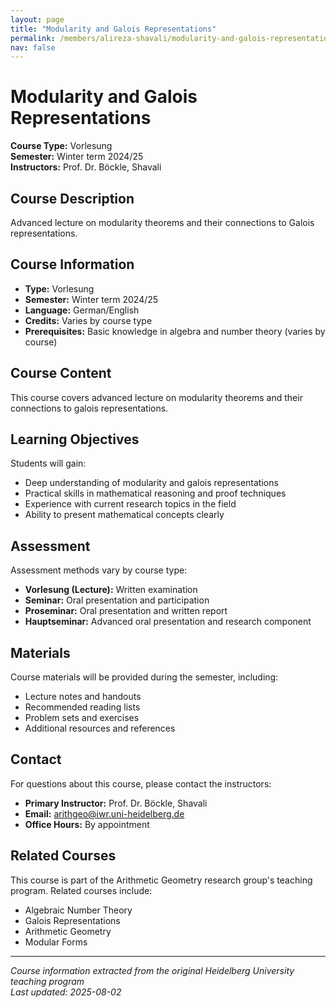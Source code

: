 ```yaml
---
layout: page
title: "Modularity and Galois Representations"
permalink: /members/alireza-shavali/modularity-and-galois-representations/
nav: false
---
```


# Modularity and Galois Representations

**Course Type:** Vorlesung  
**Semester:** Winter term 2024/25  
**Instructors:** Prof. Dr. Böckle, Shavali

## Course Description

Advanced lecture on modularity theorems and their connections to Galois representations.

## Course Information

- **Type:** Vorlesung
- **Semester:** Winter term 2024/25
- **Language:** German/English
- **Credits:** Varies by course type
- **Prerequisites:** Basic knowledge in algebra and number theory (varies by course)

## Course Content

This course covers advanced lecture on modularity theorems and their connections to galois representations.

## Learning Objectives

Students will gain:
- Deep understanding of modularity and galois representations
- Practical skills in mathematical reasoning and proof techniques
- Experience with current research topics in the field
- Ability to present mathematical concepts clearly

## Assessment

Assessment methods vary by course type:
- **Vorlesung (Lecture):** Written examination
- **Seminar:** Oral presentation and participation
- **Proseminar:** Oral presentation and written report
- **Hauptseminar:** Advanced oral presentation and research component

## Materials

Course materials will be provided during the semester, including:
- Lecture notes and handouts
- Recommended reading lists
- Problem sets and exercises
- Additional resources and references

## Contact

For questions about this course, please contact the instructors:
- **Primary Instructor:** Prof. Dr. Böckle, Shavali
- **Email:** arithgeo@iwr.uni-heidelberg.de
- **Office Hours:** By appointment

## Related Courses

This course is part of the Arithmetic Geometry research group's teaching program. Related courses include:
- Algebraic Number Theory
- Galois Representations
- Arithmetic Geometry
- Modular Forms

---

*Course information extracted from the original Heidelberg University teaching program*  
*Last updated: 2025-08-02*
